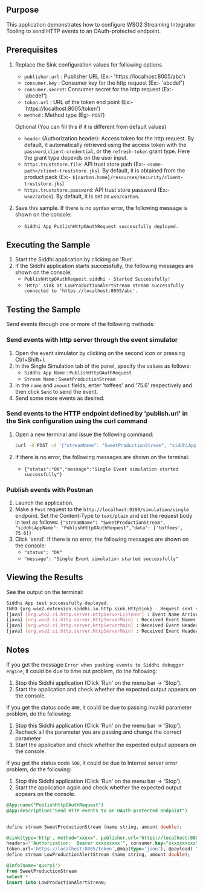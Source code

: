## Purpose

This application demonstrates how to configure WSO2 Streaming Integrator Tooling to send HTTP events to an OAuth-protected endpoint.

## Prerequisites

1. Replace the Sink configuration values for following options.
    - `publisher.url` : Publisher URL (Ex:- 'https://localhost:8005/abc')
    - `consumer.key`  : Consumer key for the http request (Ex:- 'abcdef')
    - `consumer.secret`: Consumer secret for the http request (Ex:- 'abcdef')
    - `token.url`     : URL of the token end point (Ex:- 'https://localhost:8005/token')
    - `method`        : Method type (Eg:- `POST`)

    Optional (You can fill this if it is different from default values)

    - `header` (Authorization header): Access token for the http request.
    By default, it automatically retrieved using the access token with the `password`,`client-credential`, or the `refresh-token` grant type. Here the grant type depends on the user input.
    - `https.truststore.file`: API trust store path (Ex:- `<some-path>/client-truststore.jks`).
    By default, it is obtained from the product pack (Ex:- `${carbon.home}/resources/security/client-truststore.jks`)
    - `https.truststore.password`:  API trust store password (Ex:- `wso2carbon`).
    By default, it is set as `wso2carbon`.

2. Save this sample. If there is no syntax error, the following message is shown on the console:
    * `Siddhi App PublishHttpOAuthRequest successfully deployed.`

## Executing the Sample

1. Start the Siddhi application by clicking on 'Run'.
2. If the Siddhi application starts successfully, the following messages are shown on the console:
    - `PublishHttpOAuthRequest.siddhi - Started Successfully!`
    - `'Http' sink at LowProductionAlertStream stream successfully connected to 'https://localhost:8005/abc'.`

## Testing the Sample

Send events through one or more of the following methods:

### Send events with http server through the event simulator

1. Open the event simulator by clicking on the second icon or pressing Ctrl+Shift+I.
2. In the Single Simulation tab of the panel, specify the values as follows:
    * `Siddhi App Name`  : `PublishHttpOAuthRequest`
    * `Stream Name`     : `SweetProductionStream`
3. In the `name` and `amount` fields, enter 'toffees' and '75.6' respectively and then click `Send` to send the event.
4. Send some more events as desired.

### Send events to the HTTP endpoint defined by 'publish.url' in the Sink configuration using the curl command

1. Open a new terminal and issue the following command:

    ```bash
    curl -X POST -d '{"streamName": "SweetProductionStream", "siddhiAppName": "PublishHttpOAuthRequest","data": ['toffees', 75.6]}' http://localhost:9390/simulation/single -H 'content-type: text/plain
    ```

2. If there is no error, the following messages are shown on the terminal:
    *  `{"status":"OK","message":"Single Event simulation started successfully"}`

### Publish events with Postman

1. Launch the application.
2. Make a `Post` request to the `http://localhost:9390/simulation/single` endpoint. Set the Content-Type to `text/plain` and set the request body in text as follows:
`{"streamName": "SweetProductionStream", "siddhiAppName": "PublishHttpOAuthRequest","data": ['toffees', 75.6]}`
3. Click 'send'. If there is no error, the following messages are shown on the console:
    - `"status": "OK"`
    - `"message": "Single Event simulation started successfully"`

## Viewing the Results

See the output on the terminal:

```bash
Siddhi App test successfully deployed.
INFO {org.wso2.extension.siddhi.io.http.sink.HttpSink} - Request sent successfully to https://localhost:8005/abc
[java] [org.wso2.si.http.server.HttpServerListener] : Event Name Arrived: {"event":{"name":"toffees","amount":75.6}}
[java] [org.wso2.si.http.server.HttpServerMain] : Received Event Names:{"event":{"name":"toffees","amount":75.6}} ,
[java] [org.wso2.si.http.server.HttpServerMain] : Received Event Headers key set:[Http_method, Content-type, Content-length]
[java] [org.wso2.si.http.server.HttpServerMain] : Received Event Headers value set:[[POST], [application/json], [42]]
```

## Notes

If you get the message `Error when pushing events to Siddhi debugger engine`, it could be due to time out problem, do the following:

1. Stop this Siddhi application (Click 'Run' on the menu bar -> 'Stop').
2. Start the application and check whether the expected output appears on the console.

If you get the status code `400`, it could be due to passing invalid parameter problem, do the following:

1. Stop this Siddhi application (Click 'Run' on the menu bar -> 'Stop').
2. Recheck all the parameter you are passing and change the correct parameter
3. Start the application and check whether the expected output appears on the console.

If you get the status code `500`, it could be due to Internal server error problem, do the following:

1. Stop this Siddhi application (Click 'Run' on the menu bar -> 'Stop').
2. Start the application again and check whether the expected output appears on the console.

```sql
@App:name("PublishHttpOAuthRequest")
@App:description("Send HTTP events to an OAuth-protected endpoint")


define stream SweetProductionStream (name string, amount double);

@sink(type='http', method="xxxxx", publisher.url='https://localhost:8005/abc',
headers="'Authorization:  Bearer xxxxxxxxx'", consumer.key="xxxxxxxxxx", consumer.secret="xxxxxxxxxxx",
token.url='https://localhost:8005/token',@map(type='json'), @payload( "{'name': {{name}}, 'amount': {{amount}}}"))
define stream LowProductionAlertStream (name string, amount double);

@info(name='query1')
from SweetProductionStream
select *
insert into LowProductionAlertStream;
```
